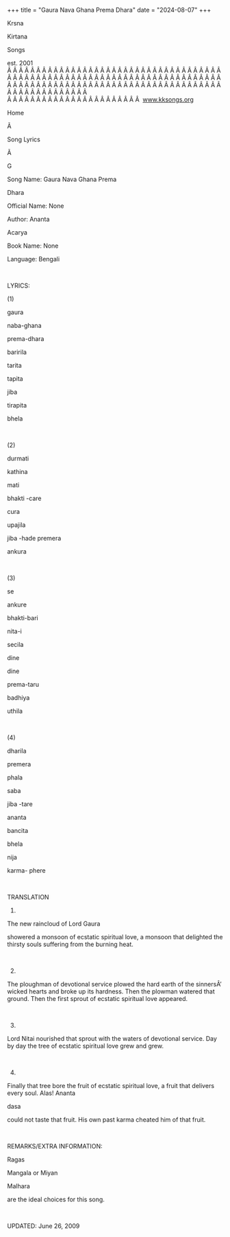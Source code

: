 +++ 
title = "Gaura Nava Ghana Prema Dhara"
date = "2024-08-07"
+++

Krsna
 
Kirtana
 
Songs

est. 2001
Â Â Â Â Â Â Â Â Â Â Â Â Â Â Â Â Â Â Â Â Â Â Â Â Â Â Â Â Â Â Â Â Â Â Â Â Â Â Â Â Â Â Â Â Â Â Â Â Â Â Â Â Â Â Â Â Â Â Â Â Â Â Â Â Â Â Â Â Â Â Â Â Â Â Â Â Â Â Â Â Â Â Â Â Â Â Â Â Â Â Â Â Â Â Â Â Â Â Â Â Â Â Â Â Â Â Â Â Â Â Â Â Â Â Â Â Â Â Â Â Â Â Â Â Â  
Â Â Â Â Â Â Â Â Â Â Â Â Â Â Â Â Â Â Â Â Â Â Â  
www.kksongs.org








Home


Ã 
 
Song Lyrics
 
Ã 
 
G


Song Name: 
Gaura
 Nava
Ghana 
Prema
 
Dhara


Official Name: None


Author: 
Ananta
 
Acarya


Book Name: None


Language: 
Bengali


 


LYRICS:


(1)


gaura
 
naba-ghana
 
prema-dhara
 
baririla


tarita
 
tapita
 
jiba
 
tirapita


bhela


 


(2)


durmati
 
kathina
 
mati
 
bhakti
-care

cura


upajila
 
jiba
-hade 
premera
 
ankura


 


(3)


se
 
ankure
 
bhakti-bari
 
nita-i
 
secila


dine
 
dine
 
prema-taru


badhiya
 
uthila


 


(4)


dharila
 
premera
 
phala
 
saba


jiba
-tare


ananta
 
bancita
 
bhela
 
nija

karma-
phere


 


TRANSLATION


1)
The new 
raincloud
 of Lord 
Gaura

showered a monsoon of ecstatic spiritual love, a monsoon that delighted the
thirsty souls suffering from the burning heat.


 


2)
The ploughman of devotional service plowed the hard earth of the sinnersÂ’
wicked hearts and broke up its hardness. Then the plowman watered that ground.
Then the first sprout of ecstatic spiritual love appeared.


 


3)
Lord 
Nitai
 nourished that sprout with the waters of
devotional service. Day by day the tree of ecstatic spiritual love grew and
grew.


 


4)
Finally that tree bore the fruit of ecstatic spiritual love, a fruit that
delivers every soul. Alas! 
Ananta
 
dasa

could not taste that fruit. His own past karma cheated him of that fruit.


 


REMARKS/EXTRA INFORMATION:


Ragas

Mangala
 or 
Miyan
 
Malhara
 
are
 the ideal choices for
this song.


 


UPDATED:
 June 26, 2009